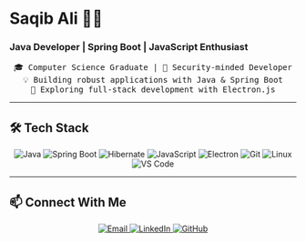 # Saqib Ali 👨‍💻

### Java Developer | Spring Boot | JavaScript Enthusiast

<p align="center">
  <samp>
    🎓 Computer Science Graduate | 🔐 Security-minded Developer
    <br>
    💡 Building robust applications with Java & Spring Boot
    <br>
    🚀 Exploring full-stack development with Electron.js
  </samp>
</p>

---

## 🛠 Tech Stack

<p align="center">
  <!-- Backend -->
  <img src="https://img.shields.io/badge/java-%23ED8B00.svg?style=for-the-badge&logo=java&logoColor=white" alt="Java">
  <img src="https://img.shields.io/badge/springboot-%236DB33F.svg?style=for-the-badge&logo=springboot&logoColor=white" alt="Spring Boot">
  <img src="https://img.shields.io/badge/hibernate-59666C?style=for-the-badge&logo=hibernate&logoColor=white" alt="Hibernate">
  
  <!-- Frontend -->
  <img src="https://img.shields.io/badge/javascript-%23323330.svg?style=for-the-badge&logo=javascript&logoColor=%23F7DF1E" alt="JavaScript">
  <img src="https://img.shields.io/badge/electron-191970?style=for-the-badge&logo=electron&logoColor=white" alt="Electron">
  
  <!-- Tools -->
  <img src="https://img.shields.io/badge/git-%23F05033.svg?style=for-the-badge&logo=git&logoColor=white" alt="Git">
  <img src="https://img.shields.io/badge/linux-%23FCC624.svg?style=for-the-badge&logo=linux&logoColor=black" alt="Linux">
  <img src="https://img.shields.io/badge/vscode-007ACC.svg?style=for-the-badge&logo=visual-studio-code&logoColor=white" alt="VS Code">
</p>

---

## 📫 Connect With Me

<p align="center">
  <a href="mailto:mrsaqibale@gmail.com">
    <img src="https://img.shields.io/badge/Gmail-D14836?style=for-the-badge&logo=gmail&logoColor=white" alt="Email">
  </a>
  <a href="https://www.linkedin.com/in/mrsaqibale" target="_blank">
    <img src="https://img.shields.io/badge/LinkedIn-0077B5?style=for-the-badge&logo=linkedin&logoColor=white" alt="LinkedIn">
  </a>
  <a href="https://github.com/mrsaqibale" target="_blank">
    <img src="https://img.shields.io/badge/GitHub-100000?style=for-the-badge&logo=github&logoColor=white" alt="GitHub">
  </a>
</p>
